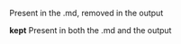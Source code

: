 <!-- insert
---
title: "My Page Title"
date: "2222-11-11"
---
end_insert -->

<!-- remove -->
Present in the .md, removed in the output
<!-- end_remove -->

**kept**
Present in both the .md and the output

<!-- insert
**inserted**
only in the output
end_insert -->

<!-- insert
some complicated html
<script id="asciicast-427156" src="https://asciinema.org/a/427156.js" async></script>
end_insert -->
